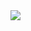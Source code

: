 <img src="https://user-images.githubusercontent.com/73097560/115834477-dbab4500-a447-11eb-908a-139a6edaec5c.gif"> 
